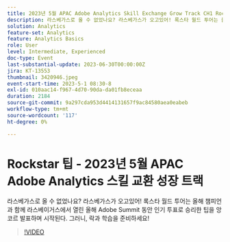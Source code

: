 ```yaml
---
title: 2023년 5월 APAC Adobe Analytics Skill Exchange Grow Track CH1 Rockstar 팁
description: 라스베가스로 올 수 없었나요? 라스베가스가 오고있어! 록스타 월드 투어는 올해 챔피언과 함께 라스베이거스에서 열린 올해 Adobe Summit 동안 인기 투표로 승리한 팁을 앙코르 발표하며 시작된다. 그러니, 락과 학습을 준비하세요!
solution: Analytics
feature-set: Analytics
feature: Analytics Basics
role: User
level: Intermediate, Experienced
doc-type: Event
last-substantial-update: 2023-06-30T00:00:00Z
jira: KT-13553
thumbnail: 3420946.jpeg
event-start-time: 2023-5-1 08:30-8
exl-id: 010aac14-f967-4d70-90da-da01fb8eceaa
duration: 2184
source-git-commit: 9a297cda953d4414131657f9ac84580aea0eabeb
workflow-type: tm+mt
source-wordcount: '117'
ht-degree: 0%

---
```


# Rockstar 팁 - 2023년 5월 APAC Adobe Analytics 스킬 교환 성장 트랙

라스베가스로 올 수 없었나요? 라스베가스가 오고있어! 록스타 월드 투어는 올해 챔피언과 함께 라스베이거스에서 열린 올해 Adobe Summit 동안 인기 투표로 승리한 팁을 앙코르 발표하며 시작된다. 그러니, 락과 학습을 준비하세요!

>[!VIDEO](https://video.tv.adobe.com/v/3420946/?learn=on)
